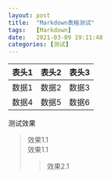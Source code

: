```yaml
---
layout: post
title:  "Markdown表格测试"
tags:   [Markdown]
date:   2021-03-09 19:11:48
categories: [测试]
---
```

|表头1|表头2|表头3|
|:----|-----|---:|
|数据1|数据2|数据3|
|数据4|数据5|数据6|

测试效果
>效果1.1  
>效果1.1
>>效果2.1
